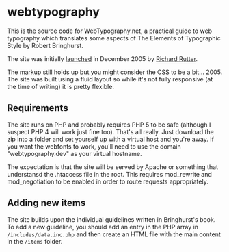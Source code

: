 webtypography
=============

This is the source code for WebTypography.net, a practical guide to web typography which translates some aspects of The Elements of Typographic Style by Robert Bringhurst.

The site was initially [launched](http://clagnut.com/blog/1600/) in December 2005 by [Richard Rutter](http://clagnut.com/).

The markup still holds up but you might consider the CSS to be a bit... 2005. The site was built using a fluid layout so while it's not fully responsive (at the time of writing) it is pretty flexible.

## Requirements

The site runs on PHP and probably requires PHP 5 to be safe (although I suspect PHP 4 will work just fine too). That's all really. Just download the zip into a folder and set yourself up with a virtual host and you're away. If you want the webfonts to work, you'll need to use the domain "webtypography.dev" as your virtual hostname.

The expectation is that the site will be served by Apache or something that understansd the .htaccess file in the root. This requires mod_rewrite and mod_negotiation to be enabled in order to route requests appropriately.

## Adding new items

The site builds upon the individual guidelines written in Bringhurst's book. To add a new guideline, you should add an entry in the PHP array in `/includes/data.inc.php` and then create an HTML file with the main content in the `/items` folder.
